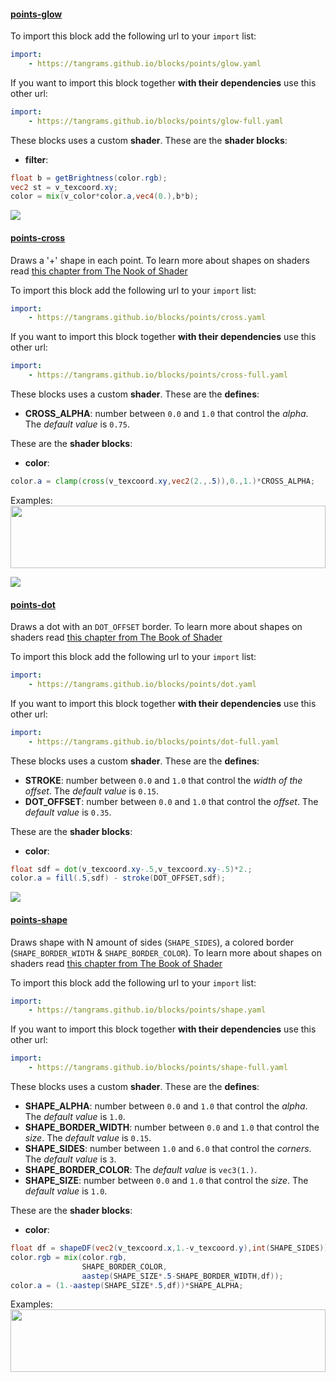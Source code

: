 

#### [points-glow](http://tangrams.github.io/blocks/#points-glow) <a href="https://github.com/tangrams/blocks/blob/gh-pages/points/glow.yaml" target="_blank"><i class="fa fa-github" aria-hidden="true"></i></a>



To import this block add the following url to your `import` list:

```yaml
import:
    - https://tangrams.github.io/blocks/points/glow.yaml
```




If you want to import this block together **with their dependencies** use this other url:

```yaml
import:
    - https://tangrams.github.io/blocks/points/glow-full.yaml
```


These blocks uses a custom **shader**.
These are the **shader blocks**:

- **filter**:

```glsl
float b = getBrightness(color.rgb);
vec2 st = v_texcoord.xy;
color = mix(v_color*color.a,vec4(0.),b*b);
```



![](https://mapzen.com/common/styleguide/images/divider/compass-red.png)


#### [points-cross](http://tangrams.github.io/blocks/#points-cross) <a href="https://github.com/tangrams/blocks/blob/gh-pages/points/cross.yaml" target="_blank"><i class="fa fa-github" aria-hidden="true"></i></a>

Draws a '+' shape in each point. To learn more about shapes on shaders read [this chapter from The Nook of Shader](http://thebookofshaders.com/07/)



To import this block add the following url to your `import` list:

```yaml
import:
    - https://tangrams.github.io/blocks/points/cross.yaml
```




If you want to import this block together **with their dependencies** use this other url:

```yaml
import:
    - https://tangrams.github.io/blocks/points/cross-full.yaml
```


These blocks uses a custom **shader**.
These are the **defines**:
 -  **CROSS_ALPHA**:  number between ```0.0``` and ```1.0``` that control the *alpha*. The *default value* is ```0.75```. 

These are the **shader blocks**:

- **color**:

```glsl
color.a = clamp(cross(v_texcoord.xy,vec2(2.,.5)),0.,1.)*CROSS_ALPHA;

```



Examples:
<a href="https://mapzen.com/tangram/play/?scene=https://tangrams.github.io/tangram-sandbox/styles/callejas.yaml&lines=96-99" target="_blank">
<img src="https://tangrams.github.io/tangram-sandbox/styles/callejas.png" style="width: 100%; height: 100px; object-fit: cover;">
</a>

![](https://mapzen.com/common/styleguide/images/divider/compass-red.png)


#### [points-dot](http://tangrams.github.io/blocks/#points-dot) <a href="https://github.com/tangrams/blocks/blob/gh-pages/points/dot.yaml" target="_blank"><i class="fa fa-github" aria-hidden="true"></i></a>

Draws a dot with an `DOT_OFFSET` border. To learn more about shapes on shaders read [this chapter from The Book of Shader](http://thebookofshaders.com/07/)



To import this block add the following url to your `import` list:

```yaml
import:
    - https://tangrams.github.io/blocks/points/dot.yaml
```




If you want to import this block together **with their dependencies** use this other url:

```yaml
import:
    - https://tangrams.github.io/blocks/points/dot-full.yaml
```


These blocks uses a custom **shader**.
These are the **defines**:
 -  **STROKE**:  number between ```0.0``` and ```1.0``` that control the *width of the offset*. The *default value* is ```0.15```. 
 -  **DOT_OFFSET**:  number between ```0.0``` and ```1.0``` that control the *offset*. The *default value* is ```0.35```. 

These are the **shader blocks**:

- **color**:

```glsl
float sdf = dot(v_texcoord.xy-.5,v_texcoord.xy-.5)*2.;
color.a = fill(.5,sdf) - stroke(DOT_OFFSET,sdf);
```



![](https://mapzen.com/common/styleguide/images/divider/compass-red.png)


#### [points-shape](http://tangrams.github.io/blocks/#points-shape) <a href="https://github.com/tangrams/blocks/blob/gh-pages/points/shape.yaml" target="_blank"><i class="fa fa-github" aria-hidden="true"></i></a>

Draws shape with N amount of sides (`SHAPE_SIDES`), a colored border (`SHAPE_BORDER_WIDTH` & `SHAPE_BORDER_COLOR`). To learn more about shapes on shaders read [this chapter from The Book of Shader](http://thebookofshaders.com/07/)



To import this block add the following url to your `import` list:

```yaml
import:
    - https://tangrams.github.io/blocks/points/shape.yaml
```




If you want to import this block together **with their dependencies** use this other url:

```yaml
import:
    - https://tangrams.github.io/blocks/points/shape-full.yaml
```


These blocks uses a custom **shader**.
These are the **defines**:
 -  **SHAPE_ALPHA**:  number between ```0.0``` and ```1.0``` that control the *alpha*. The *default value* is ```1.0```. 
 -  **SHAPE_BORDER_WIDTH**:  number between ```0.0``` and ```1.0``` that control the *size*. The *default value* is ```0.15```. 
 -  **SHAPE_SIDES**:  number between ```1.0``` and ```6.0``` that control the *corners*. The *default value* is ```3```. 
 -  **SHAPE_BORDER_COLOR**:  The *default value* is ```vec3(1.)```. 
 -  **SHAPE_SIZE**:  number between ```0.0``` and ```1.0``` that control the *size*. The *default value* is ```1.0```. 

These are the **shader blocks**:

- **color**:

```glsl
float df = shapeDF(vec2(v_texcoord.x,1.-v_texcoord.y),int(SHAPE_SIDES));
color.rgb = mix(color.rgb,
                SHAPE_BORDER_COLOR,
                aastep(SHAPE_SIZE*.5-SHAPE_BORDER_WIDTH,df));
color.a = (1.-aastep(SHAPE_SIZE*.5,df))*SHAPE_ALPHA;
```



Examples:
<a href="https://mapzen.com/tangram/play/?scene=https://tangrams.github.io/tangram-sandbox/styles/elevation-places.yaml&lines=29-36" target="_blank">
<img src="https://tangrams.github.io/tangram-sandbox/styles/elevation-places.png" style="width: 100%; height: 100px; object-fit: cover;">
</a>

